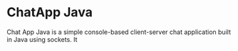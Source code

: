 <h1>ChatApp Java</h1>
<p>
  Chat App Java is a simple console-based client-server chat application built in Java using sockets. It
</p> 

